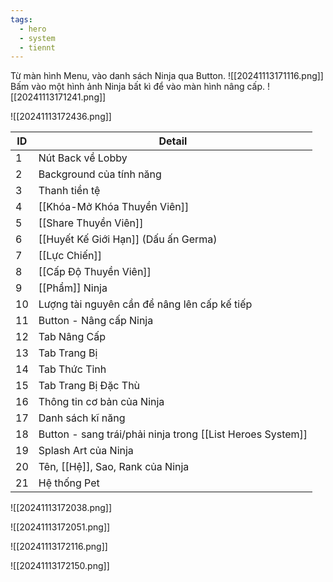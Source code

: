 ```yaml
---
tags:
  - hero
  - system
  - tiennt
---
```

Từ màn hình Menu, vào danh sách Ninja qua Button.
![[20241113171116.png]]
Bấm vào một hình ảnh Ninja bất kì để vào màn hình nâng cấp.
![[20241113171241.png]]

![[20241113172436.png]]

| ID  | Detail                                                     |
| --- | ---------------------------------------------------------- |
| 1   | Nút Back về Lobby                                          |
| 2   | Background của tính năng                                   |
| 3   | Thanh tiền tệ                                              |
| 4   | [[Khóa-Mở Khóa Thuyền Viên]]                                     |
| 5   | [[Share Thuyền Viên]]                                            |
| 6   | [[Huyết Kế Giới Hạn]] (Dấu ấn Germa)                       |
| 7   | [[Lực Chiến]]                                              |
| 8   | [[Cấp Độ Thuyền Viên]]                                           |
| 9   | [[Phẩm]] Ninja                                             |
| 10  | Lượng tài nguyên cần để nâng lên cấp kế tiếp               |
| 11  | Button - Nâng cấp Ninja                                    |
| 12  | Tab Nâng Cấp                                               |
| 13  | Tab Trang Bị                                               |
| 14  | Tab Thức Tỉnh                                              |
| 15  | Tab Trang Bị Đặc Thù                                       |
| 16  | Thông tin cơ bản của Ninja                                 |
| 17  | Danh sách kĩ năng                                          |
| 18  | Button - sang trái/phải ninja trong [[List Heroes System]] |
| 19  | Splash Art của Ninja                                       |
| 20  | Tên, [[Hệ]], Sao, Rank của Ninja                           |
| 21  | Hệ thống Pet                                               |





![[20241113172038.png]]

![[20241113172051.png]]

![[20241113172116.png]]

![[20241113172150.png]]
